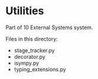 # Utilities

Part of 10 External Systems system.

Files in this directory:
- stage_tracker.py
- decorator.py
- isympy.py
- typing_extensions.py
